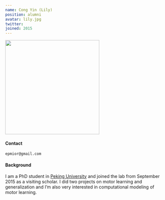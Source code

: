 ```yaml
---
name: Cong Yin (Lily)
position: alumni
avatar: lily.jpg
twitter:
joined: 2015
---
```


<img width="300" src="{{site.baseurl}}/images/people/{{page.avatar}}" data-action="zoom">

#### Contact

<i class="fa fa-envelope-o"></i> `epmior@gmail.com`

#### Background

I am a PhD student in [Peking University](http://english.pku.edu.cn/) and joined the lab from September 2015 as a visiting scholar.
I did two projects on motor learning and generalization and I’m also very interested in computational modeling of motor learning.
